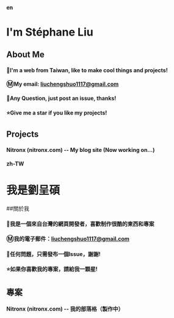 #### en

# I'm Stéphane Liu

## About Me

#### 🐰I'm a web from Taiwan, like to make cool things and projects!
#### Ⓜ️My email: **liuchengshuo1117@gmail.com**
#### 🤔Any Question, just post an issue, thanks!
#### ⭐Give me a star if you like my projects!

## Projects

#### Nitronx (nitronx.com) -- My blog site (Now working on...)

#### zh-TW

# 我是劉呈碩

##關於我

#### 🐰我是一個來自台灣的網頁開發者，喜歡制作很酷的東西和專案
#### Ⓜ️我的電子郵件：**liuchengshuo1117@gmail.com**
#### 🤔任何問題，只需發布一個Issue，謝謝!
#### ⭐如果你喜歡我的專案，請給我一顆星!

## 專案

#### Nitronx (nitronx.com) -- 我的部落格（製作中）

